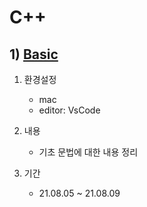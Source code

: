# C++

## 1) [Basic](./basic/)

1. 환경설정
    - mac
    - editor: VsCode

2. 내용
   - 기초 문법에 대한 내용 정리
   
3. 기간
   - 21.08.05 ~ 21.08.09
